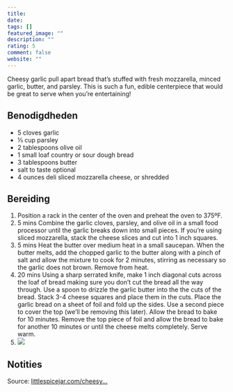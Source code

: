 ```yaml
---
title: 
date: 
tags: []
featured_image: ""
description: ""
rating: 5
comment: false
website: ""
---
```

Cheesy garlic pull apart bread that’s stuffed with fresh mozzarella, minced garlic, butter, and parsley. This is such a fun, edible centerpiece that would be great to serve when you’re entertaining!

## Benodigdheden

-   5  cloves garlic 
-   ⅓ cup  parsley 
-   2 tablespoons  olive oil 
-   1  small loaf country or sour dough bread 
-   3 tablespoons  butter 
-   salt to taste optional 
-   4 ounces  deli sliced mozzarella cheese, or shredded 

## Bereiding

1.  Position a rack in the center of the oven and preheat the oven to 375ºF. 
2.  5 mins  Combine the garlic cloves, parsley, and olive oil in a small food processor until the garlic breaks down into small pieces. If you’re using sliced mozzarella, stack the cheese slices and cut into 1 inch squares. 
3.  5 mins  Heat the butter over medium heat in a small saucepan. When the butter melts, add the chopped garlic to the butter along with a pinch of salt and allow the mixture to cook for 2 minutes, stirring as necessary so the garlic does not brown. Remove from heat. 
4.  20 mins  Using a sharp serrated knife, make 1 inch diagonal cuts across the loaf of bread making sure you don’t cut the bread all the way through. Use a spoon to drizzle the garlic butter into the the cuts of the bread. Stack 3-4 cheese squares and place them in the cuts. Place the garlic bread on a sheet of foil and fold up the sides. Use a second piece to cover the top (we’ll be removing this later). Allow the bread to bake for 10 minutes. Remove the top piece of foil and allow the bread to bake for another 10 minutes or until the cheese melts completely. Serve warm. 
5.  ![](https://cinc-prod-west.s3.amazonaws.com/media/user-images/thumbs/1000_1000_nocrop/nxHirEe8sd.jpg) 

## Notities

Source: [littlespicejar.com/cheesy...](http://littlespicejar.com/cheesy-garlic-pull-apart-bread/)